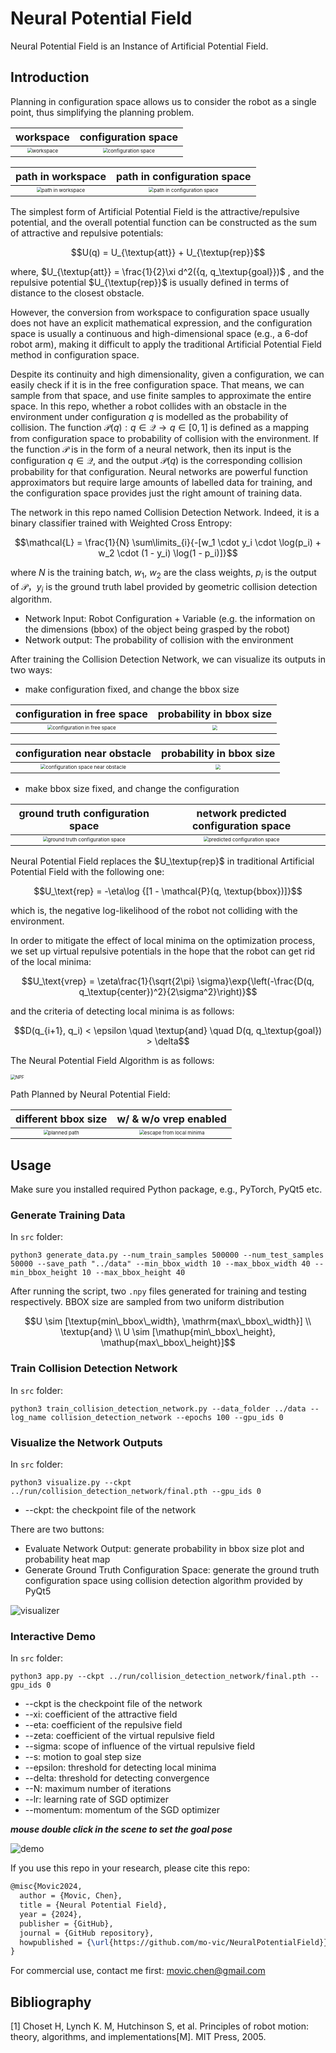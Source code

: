 # Neural Potential Field

Neural Potential Field is an Instance of Artificial Potential Field.

## Introduction

Planning in configuration space allows us to consider the robot as a single point, thus simplifying the planning problem.

|                          workspace                           |                     configuration space                      |
| :----------------------------------------------------------: | :----------------------------------------------------------: |
| <img src="./img/workspace.png" alt="workspace" style="zoom:50%;" /> | <img src="./img/configuration_space.png" alt="configuration space" style="zoom:50%;" /> |

|                      path in workspace                       |                 path in configuration space                  |
| :----------------------------------------------------------: | :----------------------------------------------------------: |
| <img src="./img/path_in_workspace.png" alt="path in workspace" style="zoom:50%;" /> | <img src="./img/path_in_configuration_space.png" alt="path in configuration space" style="zoom:50%;" /> |

The simplest form of Artificial Potential Field is the attractive/repulsive potential, and the overall potential function can be constructed as the sum of attractive and repulsive potentials:

```math
U(q) = U_{\textup{att}} + U_{\textup{rep}}
```

where, $U_{\textup{att}} = \frac{1}{2}\xi d^2({q, q_\textup{goal}})$ , and the repulsive potential $U_{\textup{rep}}$ is usually defined in terms of distance to the closest obstacle. 

However, the conversion from workspace to configuration space usually does not have an explicit mathematical expression, and the configuration space is usually a continuous and high-dimensional space (e.g., a 6-dof robot arm), making it difficult to apply the traditional Artificial Potential Field method in configuration space.

Despite its continuity and high dimensionality, given a configuration, we can easily check if it is in the free configuration space. That means, we can sample from that space, and use finite samples to approximate the entire space.  In this repo, whether a robot collides with an obstacle in the environment under configuration $q$ is modelled as the probability of collision. The function $\mathcal{P}(q): q \in \mathcal{Q} \to q \in [0, 1]$ is defined as a mapping from configuration space to probability of collision with the environment.
If the function $\mathcal{P}$ is in the form of a neural network, then its input is the configuration $q \in \mathcal{Q}$, and the output $\mathcal{P}(q)$ is the corresponding collision probability for that configuration. Neural networks are powerful function approximators but require large amounts of labelled data for training, and the configuration space provides just the right amount of training data. 

The network in this repo named Collision Detection Network. Indeed, it is a binary classifier trained with Weighted Cross Entropy:

```math
\mathcal{L} = \frac{1}{N} \sum\limits_{i}{-[w_1 \cdot y_i \cdot \log(p_i) + w_2 \cdot (1 - y_i) \log(1 - p_i)]}
```

where $N$ is the training batch, $w_1$, $w_2$ are the class weights, $p_i$ is the output of $\mathcal{P}$，$y_i$ is the ground truth label provided by geometric collision detection algorithm.

* Network Input: Robot Configuration + Variable (e.g. the information on the dimensions (bbox) of the object being grasped by the robot)
* Network output: The probability of collision with the environment



After training the Collision Detection Network, we can visualize its outputs in two ways:

* make configuration fixed, and change the bbox size

|                 configuration in free space                  |                   probability in bbox size                   |
| :----------------------------------------------------------: | :----------------------------------------------------------: |
| <img src="./img/configuration_in_free_space.png" alt="configuration in free space" style="zoom:50%;" /> | <img src="./img/prob_in_size_in_free_space.png" style="zoom:50%;" /> |

|                 configuration near obstacle                  |                   probability in bbox size                   |
| :----------------------------------------------------------: | :----------------------------------------------------------: |
| <img src="./img/configuration_near_obstacle.png" alt="configuration space near obstacle" style="zoom:50%;" /> | <img src="./img/prob_in_size_near_obstacle.png" style="zoom:50%;" /> |

* make bbox size fixed, and change the configuration

|               ground truth configuration space               |            network predicted configuration space             |
| :----------------------------------------------------------: | :----------------------------------------------------------: |
| <img src="./img/gt_map.png" alt="ground truth configuration space" style="zoom:50%;" /> | <img src="./img/prob_map.png" alt="predicted configuration space" style="zoom:50%;" /> |



Neural Potential Field replaces the $U_\textup{rep}$ in traditional Artificial Potential Field with the following one:

```math
U_\text{rep} = -\eta\log {[1 - \mathcal{P}(q, \textup{bbox})]}
```

which is, the negative log-likelihood of the robot not colliding with the environment.



In order to mitigate the effect of local minima on the optimization process, we set up virtual repulsive potentials in the hope that the robot can get rid of the local minima:

```math
U_\text{vrep} = \zeta\frac{1}{\sqrt{2\pi} \sigma}\exp{\left(-\frac{D(q, q_\textup{center})^2}{2\sigma^2}\right)}
```

and the criteria of detecting local minima is as follows:

```math
D(q_{i+1}, q_i) < \epsilon \quad \textup{and} \quad D(q, q_\textup{goal}) > \delta
```


The Neural Potential Field Algorithm is as follows:

<img src="./img/npf.png" alt="NPF" style="zoom:50%;" />

Path Planned by Neural Potential Field:

|                     different bbox size                      |                    w/ & w/o vrep enabled                     |
| :----------------------------------------------------------: | :----------------------------------------------------------: |
| <img src="./img/planned_path.png" alt="planned path" style="zoom:50%;" /> | <img src="./img/escape_from_local_minima.png" alt="escape from local minima" style="zoom:50%;" /> |



## Usage

Make sure you installed required Python package, e.g., PyTorch, PyQt5 etc.

### Generate Training Data

In `src` folder:

```shell
python3 generate_data.py --num_train_samples 500000 --num_test_samples 50000 --save_path "../data" --min_bbox_width 10 --max_bbox_width 40 --min_bbox_height 10 --max_bbox_height 40
```

After running the script, two `.npy` files generated for training and testing respectively. BBOX size are sampled from two uniform distribution

```math
U \sim [\textup{min\_bbox\_width}, \mathrm{max\_bbox\_width}] \\
\textup{and} \\
U \sim [\mathup{min\_bbox\_height}, \mathup{max\_bbox\_height}]
```

### Train Collision Detection Network

In `src` folder:

```shell
python3 train_collision_detection_network.py --data_folder ../data --log_name collision_detection_network --epochs 100 --gpu_ids 0
```



### Visualize the Network Outputs

In `src` folder:

```shell
python3 visualize.py --ckpt ../run/collision_detection_network/final.pth --gpu_ids 0
```

* --ckpt: the checkpoint file of the network

There are two buttons:

* Evaluate Network Output: generate probability in bbox size plot and probability heat map
* Generate Ground Truth Configuration Space: generate the ground truth configuration space using collision detection algorithm provided by PyQt5

![visualizer](./img/visualizer.png)

### Interactive Demo

In `src` folder:

```shell
python3 app.py --ckpt ../run/collision_detection_network/final.pth --gpu_ids 0
```

* --ckpt is the checkpoint file of the network
* --xi: coefficient of the attractive field
* --eta: coefficient of the repulsive field
* --zeta: coefficient of the virtual repulsive field
* --sigma: scope of influence of the virtual repulsive field
* --s: motion to goal step size
* --epsilon: threshold for detecting local minima
* --delta: threshold for detecting convergence
* --N: maximum number of iterations
* --lr: learning rate of SGD optimizer
* --momentum: momentum of the SGD optimizer



***mouse double click in the scene to set the goal pose***

![demo](./img/demo.png)



If you use this repo in your research, please cite this repo:

```latex
@misc{Movic2024,
  author = {Movic, Chen},
  title = {Neural Potential Field},
  year = {2024},
  publisher = {GitHub},
  journal = {GitHub repository},
  howpublished = {\url{https://github.com/mo-vic/NeuralPotentialField}}
}
```



For commercial use, contact me first: movic.chen@gmail.com



## Bibliography

[1] Choset H, Lynch K. M, Hutchinson S, et al. Principles of robot motion: theory, algorithms, and implementations[M]. MIT Press, 2005.

